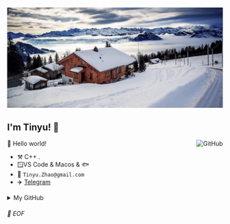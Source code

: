 ![banner](https://github.com/Tinyu-Zhao/Tinyu-Zhao/blob/main/IMG.jpg)

## I'm Tinyu! :wave:


<a href="https://github.com/Tinyu-Zhao"><img align="right" alt="GitHub" src="https://img.shields.io/badge/dynamic/json?logo=github&label=GitHub+Followers&labelColor=282c34&color=181717&query=%24.data.totalSubs&url=https%3A%2F%2Fapi.spencerwoo.com%2Fsubstats%2F%3Fsource%3Dgithub%26queryKey%3DTinyu-Zhao&longCache=true"/></a>

<!--
:peach:
**Tinyu-Zhao/Tinyu-Zhao** is a ✨ _special_ ✨ repository because its `README.md` (this file) appears on your GitHub profile.

Here are some ideas to get you started:

- 🔭 I’m currently working on ...
- 🌱 I’m currently learning ...
- 👯 I’m looking to collaborate on ...
- 🤔 I’m looking for help with ...
- 💬 Ask me about ...
- 📫 How to reach me: ...
- 😄 Pronouns: ...
- ⚡ Fun fact: ...
-->

🎊 Hello world!

- :hammer_and_pick: C++ .
- 🪟VS Code & Macos & 🐟
- :email: `Tinyu.Zhao@gmail.com` 
- :airplane: [Telegram](https://t.me/Tinyu_Chiu) 


<details>

<summary>My GitHub</summary>

![Tinyu's github stats](https://github-readme-stats.vercel.app/api?username=Tinyu-Zhao&show_icons=true&count_private=true&hide=stars&title_color=fff&icon_color=79ff97&text_color=9f9f9f&bg_color=151515)
</details>

###### 💾 EOF
